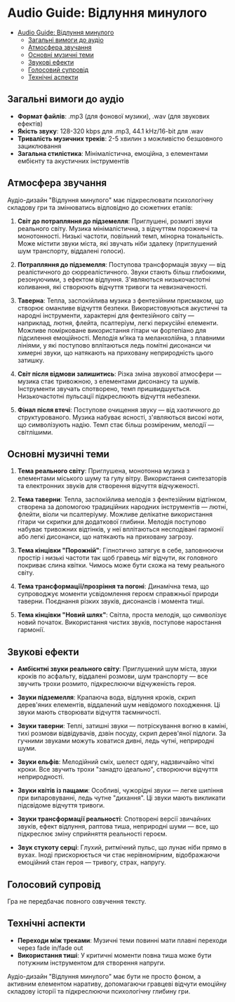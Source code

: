 # Audio Guide: Відлуння минулого

- [Audio Guide: Відлуння минулого](#audio-guide-відлуння-минулого)
  - [Загальні вимоги до аудіо](#загальні-вимоги-до-аудіо)
  - [Атмосфера звучання](#атмосфера-звучання)
  - [Основні музичні теми](#основні-музичні-теми)
  - [Звукові ефекти](#звукові-ефекти)
  - [Голосовий супровід](#голосовий-супровід)
  - [Технічні аспекти](#технічні-аспекти)

## Загальні вимоги до аудіо

- **Формат файлів**: .mp3 (для фонової музики), .wav (для звукових ефектів)
- **Якість звуку**: 128-320 kbps для .mp3, 44.1 kHz/16-bit для .wav
- **Тривалість музичних треків**: 2-5 хвилин з можливістю безшовного зациклювання
- **Загальна стилістика**: Мінімалістична, емоційна, з елементами ембієнту та акустичних інструментів

## Атмосфера звучання

Аудіо-дизайн "Відлуння минулого" має підкреслювати психологічну складову гри та змінюватись відповідно до сюжетних етапів:

1. **Світ до потрапляння до підземелля**: Приглушені, розмиті звуки реального світу. Музика мінімалістична, з відчуттям порожнечі та монотонності. Низькі частоти, повільний темп, мінорна тональність. Може містити звуки міста, які звучать ніби здалеку (приглушений шум транспорту, віддалені голоси).

2. **Потрапляння до підземелля**: Поступова трансформація звуку — від реалістичного до сюрреалістичного. Звуки стають більш глибокими, резонуючими, з ефектом відлуння. З'являються низькочастотні коливання, які створюють відчуття тривоги та невизначеності.

3. **Таверна**: Тепла, заспокійлива музика з фентезійним присмаком, що створює оманливе відчуття безпеки. Використовуються акустичні та народні інструменти, характерні для фентезійного світу — наприклад, лютня, флейта, псалтеріум, легкі перкусійні елементи. Можливе помірковане використання гітари чи фортепіано для підсилення емоційності. Мелодія м’яка та меланхолійна, з плавними лініями, у які поступово вплітаються ледь помітні дисонанси чи химерні звуки, що натякають на приховану неприродність цього затишку.

4. **Світ після відмови залишитись**: Різка зміна звукової атмосфери — музика стає тривожною, з елементами дисонансу та шумів. Інструменти звучать спотворено, темп пришвидшується. Низькочастотні пульсації підкреслюють відчуття небезпеки.

5. **Фінал після втечі**: Поступове очищення звуку — від хаотичного до структурованого. Музика набуває ясності, з'являються високі ноти, що символізують надію. Темп стає більш розміреним, мелодії — світлішими.

## Основні музичні теми

1. **Тема реального світу**: Приглушена, монотонна музика з елементами міського шуму та гулу вітру. Використання синтезаторів та електронних звуків для створення відчуття відчуженості.

2. **Тема таверни**: Тепла, заспокійлива мелодія з фентезійним відтінком, створена за допомогою традиційних народних інструментів — лютні, флейти, віоли чи псалтеріуму. Можливе делікатне використання гітари чи скрипки для додаткової глибини. Мелодія поступово набуває тривожних відтінків, у неї вплітаються несподівані гармонії або легкі дисонанси, що натякають на приховану загрозу.

3. **Тема кінцівки "Порожній"**: Гіпнотично затягує в себе, заповнюючи простір і низькі частоти так щоб гравець міг відчути, як головного покриває слина квітки. Чимось може бути схожа на тему реального світу.

4. **Тема трансформації/прозріння та погоні**: Динамічна тема, що супроводжує моменти усвідомлення героєм справжньої природи таверни. Поєднання різких звуків, дисонансів і момента тиші.

5. **Тема кінцівки "Новий шлях"**: Світла, проста мелодія, що символізує новий початок. Використання чистих звуків, поступове наростання гармонії.

## Звукові ефекти

- **Амбієнтні звуки реального світу**: Приглушений шум міста, звуки кроків по асфальту, віддалені розмови, шум транспорту — все звучить трохи розмито, підкреслюючи відчуженість героя.

- **Звуки підземелля**: Крапаюча вода, відлуння кроків, скрип дерев'яних елементів, віддалений шум невідомого походження. Ці звуки мають створювати відчуття таємничості.

- **Звуки таверни**: Теплі, затишні звуки — потріскування вогню в каміні, тихі розмови відвідувачів, дзвін посуду, скрип дерев'яної підлоги. За гучними звуками можуть ховатися дивні, ледь чутні, неприродні шуми.

- **Звуки ельфів**: Мелодійний сміх, шелест одягу, надзвичайно чіткі кроки. Все звучить трохи "занадто ідеально", створюючи відчуття неприродності.

- **Звуки квітів із пащами**: Особливі, чужорідні звуки — легке шипіння при випаровуванні, ледь чутне "дихання". Ці звуки мають викликати підсвідоме відчуття тривоги.

- **Звуки трансформації реальності**: Спотворені версії звичайних звуків, ефект відлуння, раптова тиша, неприродні шуми — все, що підкреслює зміну сприйняття реальності героєм.

- **Звук стукоту серці**: Глухий, ритмічний пульс, що лунає ніби прямо в вухах. Іноді прискорюється чи стає нерівномірним, відображаючи емоційний стан героя — тривогу, страх, напругу.

## Голосовий супровід

Гра не передбачає повного озвучення тексту.

## Технічні аспекти

- **Переходи між треками**: Музичні теми повинні мати плавні переходи через fade in/fade out
- **Використання тиші**: У критичні моменти повна тиша може бути потужним інструментом для створення напруги.

Аудіо-дизайн "Відлуння минулого" має бути не просто фоном, а активним елементом наративу, допомагаючи гравцеві відчути емоційну складову історії та підкреслюючи психологічну глибину гри.
